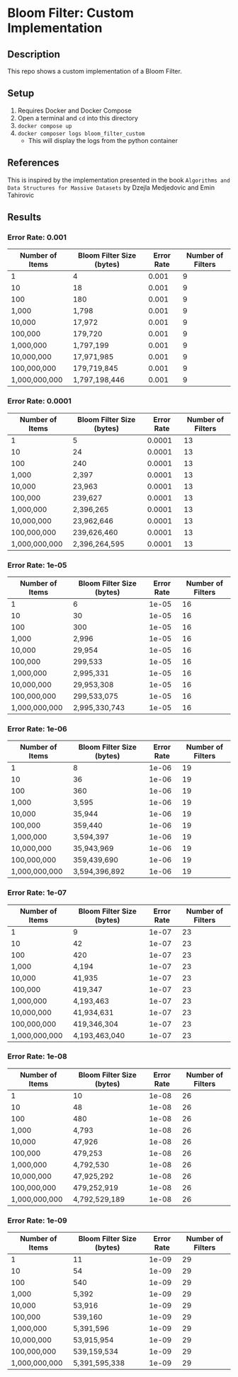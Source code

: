 # Bloom Filter: Custom Implementation

## Description

This repo shows a custom implementation of a Bloom Filter.

## Setup

1. Requires Docker and Docker Compose
1. Open a terminal and `cd` into this directory
1. `docker compose up`
1. `docker composer logs bloom_filter_custom`
    * This will display the logs from the python container


## References

This is inspired by the implementation presented in the book `Algorithms and Data Structures for Massive Datasets`
by Dzejla Medjedovic and Emin Tahirovic

## Results

### Error Rate: 0.001
| Number of Items | Bloom Filter Size (bytes) | Error Rate | Number of Filters |
|---|---|---|---|
| 1 | 4 | 0.001 | 9 |
| 10 | 18 | 0.001 | 9 |
| 100 | 180 | 0.001 | 9 |
| 1,000 | 1,798 | 0.001 | 9 |
| 10,000 | 17,972 | 0.001 | 9 |
| 100,000 | 179,720 | 0.001 | 9 |
| 1,000,000 | 1,797,199 | 0.001 | 9 |
| 10,000,000 | 17,971,985 | 0.001 | 9 |
| 100,000,000 | 179,719,845 | 0.001 | 9 |
| 1,000,000,000 | 1,797,198,446 | 0.001 | 9 |

### Error Rate: 0.0001
| Number of Items | Bloom Filter Size (bytes) | Error Rate | Number of Filters |
|---|---|---|---|
| 1 | 5 | 0.0001 | 13 |
| 10 | 24 | 0.0001 | 13 |
| 100 | 240 | 0.0001 | 13 |
| 1,000 | 2,397 | 0.0001 | 13 |
| 10,000 | 23,963 | 0.0001 | 13 |
| 100,000 | 239,627 | 0.0001 | 13 |
| 1,000,000 | 2,396,265 | 0.0001 | 13 |
| 10,000,000 | 23,962,646 | 0.0001 | 13 |
| 100,000,000 | 239,626,460 | 0.0001 | 13 |
| 1,000,000,000 | 2,396,264,595 | 0.0001 | 13 |

### Error Rate: 1e-05
| Number of Items | Bloom Filter Size (bytes) | Error Rate | Number of Filters |
|---|---|---|---|
| 1 | 6 | 1e-05 | 16 |
| 10 | 30 | 1e-05 | 16 |
| 100 | 300 | 1e-05 | 16 |
| 1,000 | 2,996 | 1e-05 | 16 |
| 10,000 | 29,954 | 1e-05 | 16 |
| 100,000 | 299,533 | 1e-05 | 16 |
| 1,000,000 | 2,995,331 | 1e-05 | 16 |
| 10,000,000 | 29,953,308 | 1e-05 | 16 |
| 100,000,000 | 299,533,075 | 1e-05 | 16 |
| 1,000,000,000 | 2,995,330,743 | 1e-05 | 16 |

### Error Rate: 1e-06
| Number of Items | Bloom Filter Size (bytes) | Error Rate | Number of Filters |
|---|---|---|---|
| 1 | 8 | 1e-06 | 19 |
| 10 | 36 | 1e-06 | 19 |
| 100 | 360 | 1e-06 | 19 |
| 1,000 | 3,595 | 1e-06 | 19 |
| 10,000 | 35,944 | 1e-06 | 19 |
| 100,000 | 359,440 | 1e-06 | 19 |
| 1,000,000 | 3,594,397 | 1e-06 | 19 |
| 10,000,000 | 35,943,969 | 1e-06 | 19 |
| 100,000,000 | 359,439,690 | 1e-06 | 19 |
| 1,000,000,000 | 3,594,396,892 | 1e-06 | 19 |

### Error Rate: 1e-07
| Number of Items | Bloom Filter Size (bytes) | Error Rate | Number of Filters |
|---|---|---|---|
| 1 | 9 | 1e-07 | 23 |
| 10 | 42 | 1e-07 | 23 |
| 100 | 420 | 1e-07 | 23 |
| 1,000 | 4,194 | 1e-07 | 23 |
| 10,000 | 41,935 | 1e-07 | 23 |
| 100,000 | 419,347 | 1e-07 | 23 |
| 1,000,000 | 4,193,463 | 1e-07 | 23 |
| 10,000,000 | 41,934,631 | 1e-07 | 23 |
| 100,000,000 | 419,346,304 | 1e-07 | 23 |
| 1,000,000,000 | 4,193,463,040 | 1e-07 | 23 |

### Error Rate: 1e-08
| Number of Items | Bloom Filter Size (bytes) | Error Rate | Number of Filters |
|---|---|---|---|
| 1 | 10 | 1e-08 | 26 |
| 10 | 48 | 1e-08 | 26 |
| 100 | 480 | 1e-08 | 26 |
| 1,000 | 4,793 | 1e-08 | 26 |
| 10,000 | 47,926 | 1e-08 | 26 |
| 100,000 | 479,253 | 1e-08 | 26 |
| 1,000,000 | 4,792,530 | 1e-08 | 26 |
| 10,000,000 | 47,925,292 | 1e-08 | 26 |
| 100,000,000 | 479,252,919 | 1e-08 | 26 |
| 1,000,000,000 | 4,792,529,189 | 1e-08 | 26 |

### Error Rate: 1e-09
| Number of Items | Bloom Filter Size (bytes) | Error Rate | Number of Filters |
|---|---|---|---|
| 1 | 11 | 1e-09 | 29 |
| 10 | 54 | 1e-09 | 29 |
| 100 | 540 | 1e-09 | 29 |
| 1,000 | 5,392 | 1e-09 | 29 |
| 10,000 | 53,916 | 1e-09 | 29 |
| 100,000 | 539,160 | 1e-09 | 29 |
| 1,000,000 | 5,391,596 | 1e-09 | 29 |
| 10,000,000 | 53,915,954 | 1e-09 | 29 |
| 100,000,000 | 539,159,534 | 1e-09 | 29 |
| 1,000,000,000 | 5,391,595,338 | 1e-09 | 29 |